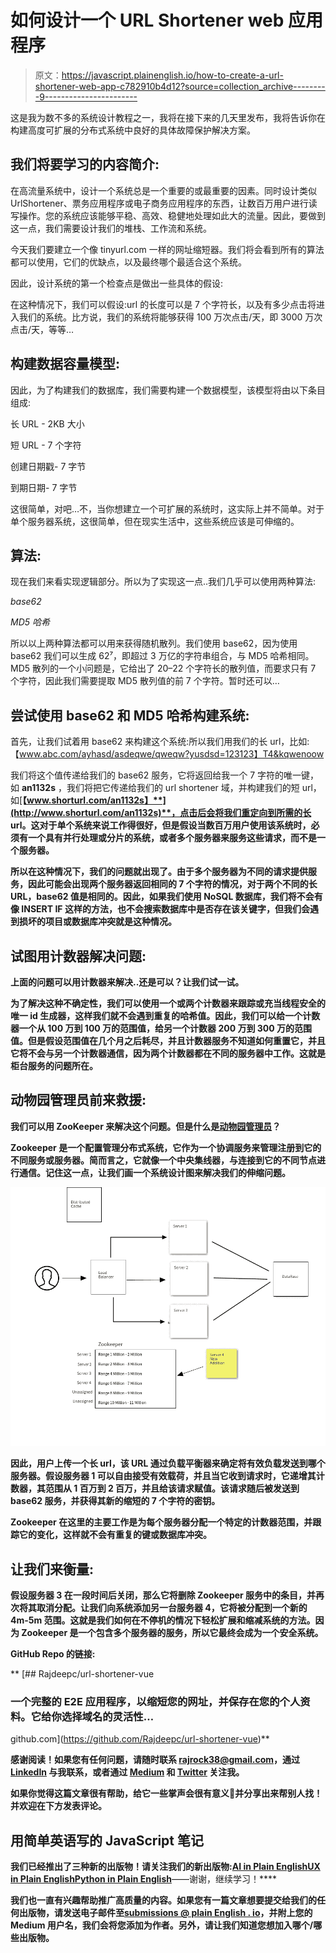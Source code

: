 # 如何设计一个 URL Shortener web 应用程序

> 原文：<https://javascript.plainenglish.io/how-to-create-a-url-shortener-web-app-c782910b4d12?source=collection_archive---------9----------------------->

这是我为数不多的系统设计教程之一，我将在接下来的几天里发布，我将告诉你在构建高度可扩展的分布式系统中良好的具体故障保护解决方案。

## 我们将要学习的内容简介:

在高流量系统中，设计一个系统总是一个重要的或最重要的因素。同时设计类似 UrlShortener、票务应用程序或电子商务应用程序的东西，让数百万用户进行读写操作。您的系统应该能够平稳、高效、稳健地处理如此大的流量。因此，要做到这一点，我们需要设计我们的堆栈、工作流和系统。

今天我们要建立一个像 tinyurl.com 一样的网址缩短器。我们将会看到所有的算法都可以使用，它们的优缺点，以及最终哪个最适合这个系统。

因此，设计系统的第一个检查点是做出一些具体的假设:

在这种情况下，我们可以假设:url 的长度可以是 7 个字符长，以及有多少点击将进入我们的系统。比方说，我们的系统将能够获得 100 万次点击/天，即 3000 万次点击/天，等等…

## 构建数据容量模型:

因此，为了构建我们的数据库，我们需要构建一个数据模型，该模型将由以下条目组成:

长 URL - 2KB 大小

短 URL - 7 个字符

创建日期戳- 7 字节

到期日期- 7 字节

这很简单，对吧…不，当你想建立一个可扩展的系统时，这实际上并不简单。对于单个服务器系统，这很简单，但在现实生活中，这些系统应该是可伸缩的。

## 算法:

现在我们来看实现逻辑部分。所以为了实现这一点..我们几乎可以使用两种算法:

*base62*

*MD5 哈希*

所以以上两种算法都可以用来获得随机散列。我们使用 base62，因为使用 base62 我们可以生成 62⁷，即超过 3 万亿的字符串组合，与 MD5 哈希相同。MD5 散列的一个小问题是，它给出了 20–22 个字符长的散列值，而要求只有 7 个字符，因此我们需要提取 MD5 散列值的前 7 个字符。暂时还可以…

## 尝试使用 base62 和 MD5 哈希构建系统:

首先，让我们试着用 base62 来构建这个系统:所以我们用我们的长 url，比如:【www.abc.com/ayhasd/asdeqwe/qweqw?yusdsd=123123】T4&kqwenoow

我们将这个值传递给我们的 base62 服务，它将返回给我一个 7 字符的唯一键，如 **an1132s** ，我们将把它传递给我们的 url shortener 域，并构建我们的短 url，如[**【www.shorturl.com/an1132s】**](http://www.shorturl.com/an1132s)**，点击后会将我们重定向到所需的长 url。这对于单个系统来说工作得很好，但是假设当数百万用户使用该系统时，必须有一个具有并行处理或分片的系统，或者多个服务器来服务这些请求，而不是一个服务器。**

**所以在这种情况下，我们的问题就出现了。由于多个服务器为不同的请求提供服务，因此可能会出现两个服务器返回相同的 7 个字符的情况，对于两个不同的长 URL，base62 值是相同的。因此，如果我们使用 NoSQL 数据库，我们将不会有像 INSERT IF 这样的方法，也不会搜索数据库中是否存在该关键字，但我们会遇到损坏的项目或数据库冲突就是这种情况。**

## **试图用计数器解决问题:**

**上面的问题可以用计数器来解决..还是可以？让我们试一试。**

**为了解决这种不确定性，我们可以使用一个或两个计数器来跟踪或充当线程安全的唯一 id 生成器，这样我们就不会遇到重复的哈希值。因此，我们可以给一个计数器一个从 100 万到 100 万的范围值，给另一个计数器 200 万到 300 万的范围值。但是假设范围值在几个月之后耗尽，并且计数器服务不知道如何重置它，并且它将不会与另一个计数器通信，因为两个计数器都在不同的服务器中工作。这就是柜台服务的问题所在。**

## **动物园管理员前来救援:**

**我们可以用 ZooKeeper 来解决这个问题。但是什么是[动物园管理员](https://zookeeper.apache.org/)？**

**Zookeeper 是一个配置管理分布式系统，它作为一个协调服务来管理注册到它的不同服务或服务器。简而言之，它就像一个中央集线器，与连接到它的不同节点进行通信。记住这一点，让我们画一个系统设计图来解决我们的伸缩问题。**

**![](img/235c19e3d421888901c2e1ee3e3410ff.png)**

**因此，用户上传一个长 url，该 URL 通过负载平衡器来确定将有效负载发送到哪个服务器。假设服务器 1 可以自由接受有效载荷，并且当它收到请求时，它递增其计数器，其范围从 1 百万到 2 百万，并且给该请求赋值。该请求随后被发送到 base62 服务，并获得其新的缩短的 7 个字符的密钥。**

**Zookeeper 在这里的主要工作是为每个服务器分配一个特定的计数器范围，并跟踪它的变化，这样就不会有重复的键或数据库冲突。**

## **让我们来衡量:**

**假设服务器 3 在一段时间后关闭，那么它将删除 Zookeeper 服务中的条目，并再次将其取消分配。让我们向系统添加另一台服务器 4，它将被分配到一个新的 4m-5m 范围。这就是我们如何在不停机的情况下轻松扩展和缩减系统的方法。因为 Zookeeper 是一个包含多个服务器的服务，所以它最终会成为一个安全系统。**

**GitHub Repo 的链接:**

**[](https://github.com/Rajdeepc/url-shortener-vue) [## Rajdeepc/url-shortener-vue

### 一个完整的 E2E 应用程序，以缩短您的网址，并保存在您的个人资料。它给你选择域名的灵活性…

github.com](https://github.com/Rajdeepc/url-shortener-vue)** 

**感谢阅读！如果您有任何问题，请随时联系 rajrock38@gmail.com，通过 [LinkedIn](https://www.linkedin.com/in/rajdeepcoder/) 与我联系，或者通过 [Medium](https://medium.com/@rajrock38) 和 [Twitter](https://twitter.com/rajrock38) 关注我。**

**如果你觉得这篇文章很有帮助，给它一些掌声会很有意义👏并分享出来帮别人找！并欢迎在下方发表评论。**

## ****用简单英语写的 JavaScript 笔记****

**我们已经推出了三种新的出版物！请关注我们的新出版物:[**AI in Plain English**](https://medium.com/ai-in-plain-english)[**UX in Plain English**](https://medium.com/ux-in-plain-english)[**Python in Plain English**](https://medium.com/python-in-plain-english)**——谢谢，继续学习！****

****我们也一直有兴趣帮助推广高质量的内容。如果您有一篇文章想要提交给我们的任何出版物，请发送电子邮件至[**submissions @ plain English . io**](mailto:submissions@plainenglish.io)**，并附上您的 Medium 用户名，我们会将您添加为作者。另外，请让我们知道您想加入哪个/哪些出版物。******